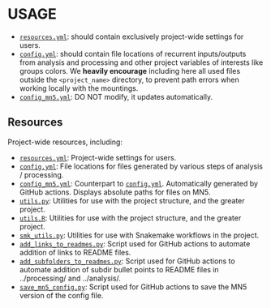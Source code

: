 # USAGE
* [`resources.yml`](resources.yml): should contain exclusively project-wide settings for users.
* [`config.yml`](config.yml): should contain file locations of recurrent inputs/outputs from analysis and processing and other project variables of interests like groups colors. We **heavily encourage** including here all used files outside the `<project_name>` directory, to prevent path errors when working locally with the mountings.
* [`config_mn5.yml`](config_mn5.yml): DO NOT modify, it updates automatically.


## Resources

Project-wide resources, including:

* [`resources.yml`](resources.yml): Project-wide settings for users.
* [`config.yml`](config.yml): File locations for files generated by various steps of analysis / processing.
* [`config_mn5.yml`](config_mn5.yml): Counterpart to [`config.yml`](config.yml). Automatically generated by GitHub actions. Displays absolute paths for files on MN5.
* [`utils.py`](utils.py): Utilities for use with the project structure, and the greater project.
* [`utils.R`](utils.R): Utilities for use with the project structure, and the greater project.
* [`smk_utils.py`](smk_utils.py): Utilities for use with Snakemake workflows in the project.
* [`add_links_to_readmes.py`](add_links_to_readmes.py): Script used for GitHub actions to automate addition of links to README files.
* [`add_subfolders_to_readmes.py`](add_subfolders_to_readmes.py): Script used for GitHub actions to automate addition of subdir bullet points to README files in ../processing/ and ../analysis/.
* [`save_mn5_config.py`](save_mn5_config.py): Script used for GitHub actions to save the MN5 version of the config file. 
